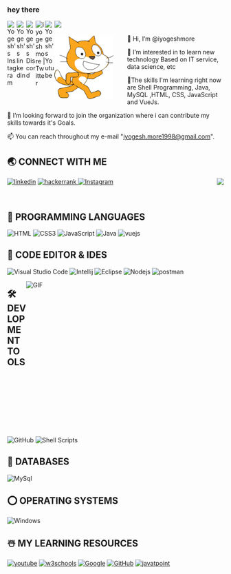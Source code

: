 ### hey there 
<a href="https://www.instagram.com/iam_yogeshmore/">
  <img align="left" alt="Yogesh's Instagram" width="22px" src="https://raw.githubusercontent.com/hussainweb/hussainweb/main/icons/instagram.png" />
</a>
<a href="https://www.linkedin.com/in/yogesh-more-445582253/">
  <img align="left" alt="Yogesh's linkedin" width="22px" src="https://raw.githubusercontent.com/hussainweb/hussainweb/main/icons/linkedin.png" />
</a> 
<a href="https://discord.gg/8knnK7aBqs">
  <img align="left" alt="Yogesh's Discord" width="22px" src="https://raw.githubusercontent.com/peterthehan/peterthehan/master/assets/discord.svg" />
</a>
<a href="https://twitter.com/YogeshM84850172">
  <img align="left" alt="iyogeshmore | Twitter" width="22px" src="https://raw.githubusercontent.com/peterthehan/peterthehan/master/assets/twitter.svg" />
</a>
<a href="https://www.youtube.com/channel/UC8aOouBXg_10pTv8FOuz8kw/featured">
  <img align="left" alt="Yogesh's Youtube" width="22px" src="https://raw.githubusercontent.com/peterthehan/peterthehan/master/assets/youtube.svg" />
</a>

![](https://visitor-badge.glitch.me/badge?page_id=iyogeshmore.iyogeshmore)
<br />


 <img align="left" height="150" src="https://raw.githubusercontent.com/hicodersofficial/images/main/giphy%20(2).gif" style="margin-right: 2rem;"/>

👋 Hi, I’m @iyogeshmore

👀 I’m interested in to learn new technology Based on IT service, data science, etc

🌱The skills I'm learning right now are Shell Programming, Java, MySQL ,HTML, CSS, JavaScript and VueJs.

💞️ I’m looking forward to join the organization where i can contribute my skills towards it's Goals.

📫 You can reach throughout my e-mail "iyogesh.more1998@gmail.com".

## 🌏 **CONNECT WITH ME**
<a href="https://github.com/iyogeshmore/github-readme-stats"><img align="right" src="https://github-readme-stats.vercel.app/api/top-langs/?username=iyogeshmore&layout=compact&theme=buefy&hide_border=false"/></a> 

<a href="https://www.linkedin.com/in/yogesh-more-445582253/"><img src="https://img.shields.io/badge/linkedin-7289DA?style=for-the-badge&logo=linkedin&logoColor=white" title="linkedin"  alt="linkedin"/></a>
<a href="https://www.hackerrank.com/iyogesh_more"> 
<img src="https://img.shields.io/badge/hackerrank-7289DA?style=for-the-badge&logo=hackerrank&logoColor=white" title="hackerrank"  alt="hackerrank"/>
</a>
<a href="https://www.instagram.com/iam_yogeshmore/"> 
<img src="https://img.shields.io/badge/Instagram-E4405F?style=for-the-badge&logo=instagram&logoColor=white" title="Instagram"  alt="Instagram"/></a>
<br />

<br />

## 🎯 **PROGRAMMING LANGUAGES**

![HTML](https://img.shields.io/badge/HTML5-E34F26?style=for-the-badge&logo=html5&logoColor=white "HTML")
![CSS3](https://img.shields.io/badge/CSS3-1572B6?style=for-the-badge&logo=css3&logoColor=white "CSS")
![JavaScript](https://img.shields.io/badge/JavaScript-F7DF1E?style=for-the-badge&logo=javascript&logoColor=black "JavaScript")
![Java](https://img.shields.io/badge/java-%23ED8B00.svg?style=for-the-badge&logo=java&logoColor=white "Java")
![vuejs](https://img.shields.io/badge/vuejs-98FF98?style=for-the-badge&logo=vuejs&logoColor=white "vuejs")

## 📄 **CODE EDITOR & IDES**

![Visual Studio Code](https://img.shields.io/badge/VS%20Code-0078d7.svg?style=for-the-badge&logo=visual-studio-code&logoColor=white "Visual Studio Code")
![Intellij](https://img.shields.io/badge/IntelliJ_IDEA-000000.svg?style=for-the-badge&logo=intellij-idea&logoColor=white)
![Eclipse](https://img.shields.io/badge/Eclipse-%23FA0F00.svg?style=for-the-badge&logo=eclipse&logoColor=white)
![Nodejs](https://img.shields.io/badge/Node.js-43853D?style=for-the-badge&logo=node.js&logoColor=white "Nodejs")
![postman](https://img.shields.io/badge/Postman-FFA500?style=for-the-badge&logo=postman&logoColor=white%20%22Postman)

 <img align="right" alt="GIF" src="https://github.com/abhisheknaiidu/abhisheknaiidu/blob/master/code.gif?raw=true" width="460" height="360" />

## 🛠️ **DEVLOPMENT TOOLS**

![GitHub](https://img.shields.io/badge/github-%23121011.svg?style=for-the-badge&logo=github&logoColor=white "GitHub")
![Shell Scripts](https://img.shields.io/badge/Shell_Script-121011?style=for-the-badge&logo=gnu-bash&logoColor=white)

## 📅 **DATABASES**

![MySql](https://img.shields.io/badge/MySQL-00000F?style=for-the-badge&logo=mysql&logoColor=white "MySql")

## ⭕ **OPERATING SYSTEMS**

![Windows](https://img.shields.io/badge/Windows-0078D6?style=for-the-badge&logo=windows&logoColor=white)


## ☃️ **MY LEARNING RESOURCES**

[![youtube](https://img.shields.io/badge/YouTube-FF0000?style=for-the-badge&logo=youtube&logoColor=white)][youtube]
[![w3schools](https://img.shields.io/badge/w3schools-gray?style=for-the-badge&logo=w3schools&logoColor=35914c)][w3schools]
[![Google](https://img.shields.io/badge/google-4285F4?style=for-the-badge&logo=google&logoColor=white)][google]
[![GitHub](https://img.shields.io/badge/GitHub-100000?style=for-the-badge&logo=github&logoColor=white)][github]
[![javatpoint](https://img.shields.io/badge/javatpoint-FF0000?style=for-the-badge&logo=javatpoint&logoColor=white)][javatpoint]


[google]: https://www.google.com
[youtube]: https://www.youtube.com/channel/UCeVMnSShP_Iviwkknt83cww
[w3schools]: https://www.w3schools.com/
[github]: https://github.com/iyogeshmore
[javatpoint]: https://www.javatpoint.com/java-tutorial
[hackerRank]: https://www.hackerrank.com/iyogesh_more
